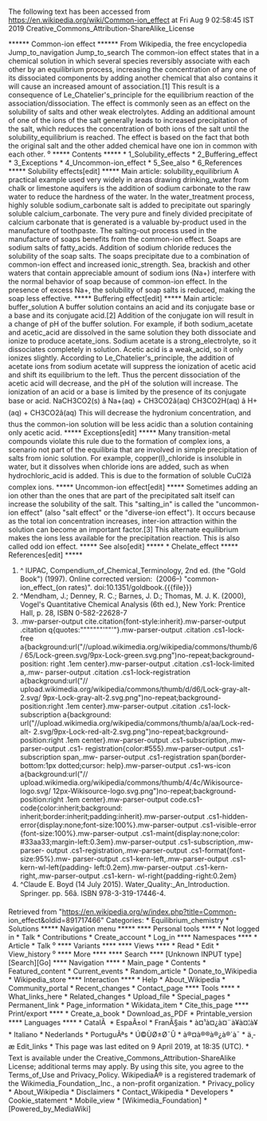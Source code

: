 The following text has been accessed from https://en.wikipedia.org/wiki/Common-ion_effect at Fri Aug 9 02:58:45 IST 2019
Creative_Commons_Attribution-ShareAlike_License




















****** Common-ion effect ******
From Wikipedia, the free encyclopedia
Jump_to_navigation Jump_to_search
The common-ion effect states that in a chemical solution in which several
species reversibly associate with each other by an equilibrium process,
increasing the concentration of any one of its dissociated components by adding
another chemical that also contains it will cause an increased amount of
association.[1] This result is a consequence of Le_Chatelier's_principle for
the equilibrium reaction of the association/dissociation. The effect is
commonly seen as an effect on the solubility of salts and other weak
electrolytes. Adding an additional amount of one of the ions of the salt
generally leads to increased precipitation of the salt, which reduces the
concentration of both ions of the salt until the solubility_equilibrium is
reached. The effect is based on the fact that both the original salt and the
other added chemical have one ion in common with each other.
⁰
***** Contents *****
    * 1_Solubility_effects
    * 2_Buffering_effect
    * 3_Exceptions
    * 4_Uncommon-ion_effect
    * 5_See_also
    * 6_References
***** Solubility effects[edit] *****
Main article: solubility_equilibrium
A practical example used very widely in areas drawing drinking_water from chalk
or limestone aquifers is the addition of sodium carbonate to the raw water to
reduce the hardness of the water. In the water_treatment process, highly
soluble sodium_carbonate salt is added to precipitate out sparingly soluble
calcium_carbonate. The very pure and finely divided precipitate of calcium
carbonate that is generated is a valuable by-product used in the manufacture of
toothpaste.
The salting-out process used in the manufacture of soaps benefits from the
common-ion effect. Soaps are sodium salts of fatty_acids. Addition of sodium
chloride reduces the solubility of the soap salts. The soaps precipitate due to
a combination of common-ion effect and increased ionic_strength.
Sea, brackish and other waters that contain appreciable amount of sodium ions
(Na+) interfere with the normal behavior of soap because of common-ion effect.
In the presence of excess Na+, the solubility of soap salts is reduced, making
the soap less effective.
***** Buffering effect[edit] *****
Main article: buffer_solution
A buffer solution contains an acid and its conjugate base or a base and its
conjugate acid.[2] Addition of the conjugate ion will result in a change of pH
of the buffer solution. For example, if both sodium_acetate and acetic_acid are
dissolved in the same solution they both dissociate and ionize to produce
acetate_ions. Sodium acetate is a strong_electrolyte, so it dissociates
completely in solution. Acetic acid is a weak_acid, so it only ionizes
slightly. According to Le_Chatelier's_principle, the addition of acetate ions
from sodium acetate will suppress the ionization of acetic acid and shift its
equilibrium to the left. Thus the percent dissociation of the acetic acid will
decrease, and the pH of the solution will increase. The ionization of an acid
or a base is limited by the presence of its conjugate base or acid.
      NaCH3CO2(s) â Na+(aq) + CH3CO2â(aq)
      CH3CO2H(aq) â H+(aq) + CH3CO2â(aq)
This will decrease the hydronium concentration, and thus the common-ion
solution will be less acidic than a solution containing only acetic acid.
***** Exceptions[edit] *****
Many transition-metal compounds violate this rule due to the formation of
complex ions, a scenario not part of the equilibria that are involved in simple
precipitation of salts from ionic solution. For example, copper(I)_chloride is
insoluble in water, but it dissolves when chloride ions are added, such as when
hydrochloric_acid is added. This is due to the formation of soluble CuCl2â
complex ions.
***** Uncommon-ion effect[edit] *****
Sometimes adding an ion other than the ones that are part of the precipitated
salt itself can increase the solubility of the salt. This "salting_in" is
called the "uncommon-ion effect" (also "salt effect" or the "diverse-ion
effect"). It occurs because as the total ion concentration increases, inter-ion
attraction within the solution can become an important factor.[3] This
alternate equilibrium makes the ions less available for the precipitation
reaction. This is also called odd ion effect.
***** See also[edit] *****
    * Chelate_effect
***** References[edit] *****
   1. ^ IUPAC, Compendium_of_Chemical_Terminology, 2nd ed. (the "Gold Book")
      (1997). Online corrected version:  (2006–) "common-ion_effect_(on
      rates)". doi:10.1351/goldbook.{{{file}}}
   2. ^Mendham, J.; Denney, R. C.; Barnes, J. D.; Thomas, M. J. K. (2000),
      Vogel's Quantitative Chemical Analysis (6th ed.), New York: Prentice
      Hall, p. 28, ISBN 0-582-22628-7
   3. .mw-parser-output cite.citation{font-style:inherit}.mw-parser-output
      .citation q{quotes:"\"""\"""'""'"}.mw-parser-output .citation .cs1-lock-
      free a{background:url("//upload.wikimedia.org/wikipedia/commons/thumb/6/
      65/Lock-green.svg/9px-Lock-green.svg.png")no-repeat;background-position:
      right .1em center}.mw-parser-output .citation .cs1-lock-limited a,.mw-
      parser-output .citation .cs1-lock-registration a{background:url("//
      upload.wikimedia.org/wikipedia/commons/thumb/d/d6/Lock-gray-alt-2.svg/
      9px-Lock-gray-alt-2.svg.png")no-repeat;background-position:right .1em
      center}.mw-parser-output .citation .cs1-lock-subscription a{background:
      url("//upload.wikimedia.org/wikipedia/commons/thumb/a/aa/Lock-red-alt-
      2.svg/9px-Lock-red-alt-2.svg.png")no-repeat;background-position:right
      .1em center}.mw-parser-output .cs1-subscription,.mw-parser-output .cs1-
      registration{color:#555}.mw-parser-output .cs1-subscription span,.mw-
      parser-output .cs1-registration span{border-bottom:1px dotted;cursor:
      help}.mw-parser-output .cs1-ws-icon a{background:url("//
      upload.wikimedia.org/wikipedia/commons/thumb/4/4c/Wikisource-logo.svg/
      12px-Wikisource-logo.svg.png")no-repeat;background-position:right .1em
      center}.mw-parser-output code.cs1-code{color:inherit;background:
      inherit;border:inherit;padding:inherit}.mw-parser-output .cs1-hidden-
      error{display:none;font-size:100%}.mw-parser-output .cs1-visible-error
      {font-size:100%}.mw-parser-output .cs1-maint{display:none;color:
      #33aa33;margin-left:0.3em}.mw-parser-output .cs1-subscription,.mw-parser-
      output .cs1-registration,.mw-parser-output .cs1-format{font-size:95%}.mw-
      parser-output .cs1-kern-left,.mw-parser-output .cs1-kern-wl-left{padding-
      left:0.2em}.mw-parser-output .cs1-kern-right,.mw-parser-output .cs1-kern-
      wl-right{padding-right:0.2em}
   4. ^Claude E. Boyd (14 July 2015). Water_Quality:_An_Introduction. Springer.
      pp. 56â. ISBN 978-3-319-17446-4.

Retrieved from "https://en.wikipedia.org/w/index.php?title=Common-
ion_effect&oldid=891717466"
Categories:
    * Equilibrium_chemistry
    * Solutions
***** Navigation menu *****
**** Personal tools ****
    * Not logged in
    * Talk
    * Contributions
    * Create_account
    * Log_in
**** Namespaces ****
    * Article
    * Talk
⁰
**** Variants ****
**** Views ****
    * Read
    * Edit
    * View_history
⁰
**** More ****
**** Search ****
[Unknown INPUT type][Search][Go]
**** Navigation ****
    * Main_page
    * Contents
    * Featured_content
    * Current_events
    * Random_article
    * Donate_to_Wikipedia
    * Wikipedia_store
**** Interaction ****
    * Help
    * About_Wikipedia
    * Community_portal
    * Recent_changes
    * Contact_page
**** Tools ****
    * What_links_here
    * Related_changes
    * Upload_file
    * Special_pages
    * Permanent_link
    * Page_information
    * Wikidata_item
    * Cite_this_page
**** Print/export ****
    * Create_a_book
    * Download_as_PDF
    * Printable_version
**** Languages ****
    * CatalÃ 
    * EspaÃ±ol
    * FranÃ§ais
    * à¤¹à¤¿à¤¨à¥à¤¦à¥
    * Italiano
    * Nederlands
    * PortuguÃªs
    * Ú©ÙØ±Ø¯Û
    * à®¤à®®à®¿à®´à¯
    * ä¸­æ
Edit_links
    * This page was last edited on 9 April 2019, at 18:35 (UTC).
    * Text is available under the Creative_Commons_Attribution-ShareAlike
      License; additional terms may apply. By using this site, you agree to the
      Terms_of_Use and Privacy_Policy. WikipediaÂ® is a registered trademark of
      the Wikimedia_Foundation,_Inc., a non-profit organization.
    * Privacy_policy
    * About_Wikipedia
    * Disclaimers
    * Contact_Wikipedia
    * Developers
    * Cookie_statement
    * Mobile_view
    * [Wikimedia_Foundation]
    * [Powered_by_MediaWiki]
